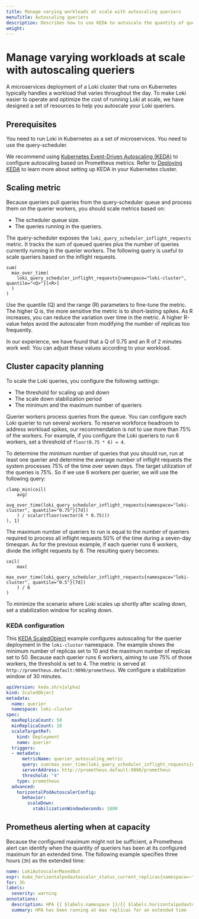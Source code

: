 ```yaml
---
title: Manage varying workloads at scale with autoscaling queriers
menuTitle: Autoscaling queriers
description: Describes how to use KEDA to autoscale the quantity of queriers for a microsevices mode Kubernetes deployment.
weight: 
---
```

# Manage varying workloads at scale with autoscaling queriers

A microservices deployment of a Loki cluster that runs on Kubernetes typically handles a
workload that varies throughout the day.
To make Loki easier to operate and optimize the cost of running Loki at scale,
we have designed a set of resources to help you autoscale your Loki queriers.

## Prerequisites

You need to run Loki in Kubernetes as a set of microservices. You need to use the query-scheduler.

We recommend using [Kubernetes Event-Driven Autoscaling (KEDA)](https://keda.sh/) to configure autoscaling
based on Prometheus metrics. Refer to [Deploying KEDA](https://keda.sh/docs/latest/deploy) to learn more
about setting up KEDA in your Kubernetes cluster.

## Scaling metric

Because queriers pull queries from the query-scheduler queue and process them on the querier workers, you should scale metrics based on:

- The scheduler queue size.
- The queries running in the queriers.

The query-scheduler exposes the `loki_query_scheduler_inflight_requests` metric.
It tracks the sum of queued queries plus the number of queries currently running in the querier workers.
The following query is useful to scale queriers based on the inflight requests.

```promql
sum(
  max_over_time(
    loki_query_scheduler_inflight_requests{namespace="loki-cluster", quantile="<Q>"}[<R>]
  )
)
```

Use the quantile (Q) and the range (R) parameters to fine-tune the metric.
The higher Q is, the more sensitive the metric is to short-lasting spikes.
As R increases, you can reduce the variation over time in the metric.
A higher R-value helps avoid the autoscaler from modifying the number of replicas too frequently.

In our experience, we have found that a Q of 0.75 and an R of 2 minutes work well.
You can adjust these values according to your workload.

## Cluster capacity planning

To scale the Loki queries, you configure the following settings:

- The threshold for scaling up and down
- The scale down stabilization period
- The minimum and the maximum number of queriers

Querier workers process queries from the queue. You can configure each Loki querier to run several workers.
To reserve workforce headroom to address workload spikes, our recommendation is not to use more than 75% of the workers.
For example, if you configure the Loki queriers to run 6 workers, set a threshold of `floor(0.75 * 6) = 4`.

To determine the minimum number of queries that you should run, run at least one querier and determine the average
number of inflight requests the system processes 75% of the time over seven days. The target utilization of the queries is 75%.
So if we use 6 workers per querier, we will use the following query:

```promql
clamp_min(ceil(
    avg(
        avg_over_time(loki_query_scheduler_inflight_requests{namespace="loki-cluster", quantile="0.75"}[7d])
    ) / scalar(floor(vector(6 * 0.75)))
), 1)
```

The maximum number of queriers to run is equal to the number of queriers required to process all inflight
requests 50% of the time during a seven-day timespan.
As for the previous example, if each querier runs 6 workers, divide the inflight requests by 6.
The resulting query becomes:

```promql
ceil(
    max(
        max_over_time(loki_query_scheduler_inflight_requests{namespace="loki-cluster", quantile="0.5"}[7d])
    ) / 6
)
```

To minimize the scenario where Loki scales up shortly after scaling down, set
a stabilization window for scaling down.


### KEDA configuration

This [KEDA ScaledObject](https://keda.sh/docs/latest/concepts/scaling-deployments/) example configures autoscaling
for the querier deployment in the `loki-cluster` namespace.
The example shows the minimum number of replicas set to 10 and the maximum number of replicas set to 50.
Because each querier runs 6 workers, aiming to use 75% of those workers, the threshold is set to 4.
The metric is served at `http://prometheus.default:9090/prometheus`. We configure a stabilization window of 30 minutes.

```yaml
apiVersion: keda.sh/v1alpha1
kind: ScaledObject
metadata:
  name: querier
  namespace: loki-cluster
spec:
  maxReplicaCount: 50
  minReplicaCount: 10
  scaleTargetRef:
    kind: Deployment
    name: querier
  triggers:
  - metadata:
      metricName: querier_autoscaling_metric
      query: sum(max_over_time(loki_query_scheduler_inflight_requests{namespace="loki-cluster", quantile="0.75"}[2m]))
      serverAddress: http://prometheus.default:9090/prometheus
      threshold: "4"
    type: prometheus
  advanced:
    horizontalPodAutoscalerConfig:
      behavior:
        scaleDown:
          stabilizationWindowSeconds: 1800
```

## Prometheus alerting when at capacity

Because the configured maximum might not be sufficient, a Prometheus alert can identify
when the quantity of queriers has been at its configured maximum for an extended time. The following example specifies three hours (`3h`) as the extended time:

```yaml
name: LokiAutoscalerMaxedOut
expr: kube_horizontalpodautoscaler_status_current_replicas{namespace=~"loki-cluster"} == kube_horizontalpodautoscaler_spec_max_replicas{namespace=~"loki-cluster"}
for: 3h
labels:
  severity: warning
annotations:
  description: HPA {{ $labels.namespace }}/{{ $labels.horizontalpodautoscaler }} has been running at max replicas for longer than 3h; this can indicate underprovisioning.
  summary: HPA has been running at max replicas for an extended time
```


